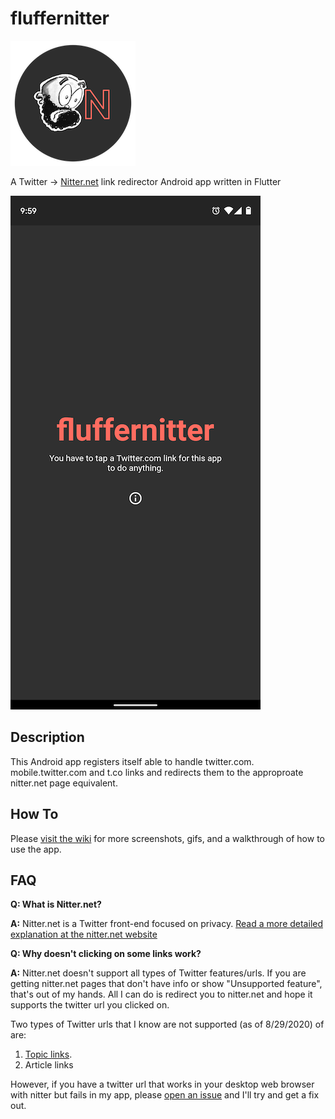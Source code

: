 # fluffernitter

![Android homescreen](docs/fluffernitter_logo_header_round_sm.png)

A Twitter -> [Nitter.net](https://nitter.net) link redirector Android app written in Flutter

![Android homescreen](docs/homescreen_android.png)

## Description

This Android app registers itself able to handle twitter.com. mobile.twitter.com and t.co links and redirects them to the approproate nitter.net page equivalent. 

## How To

Please [visit the wiki](https://github.com/aaronfg/fluffernitter/wiki) for more screenshots, gifs, and a walkthrough of how to use the app.

## FAQ

**Q: What is Nitter.net?**

**A:** Nitter.net is a Twitter front-end focused on privacy. [Read a more detailed explanation at the nitter.net website](https://nitter.net/about)

**Q: Why doesn't clicking on some links work?**

**A:** Nitter.net doesn't support all types of Twitter features/urls. If you are getting nitter.net pages that don't have info or show "Unsupported feature", that's out of my hands. All I can do is redirect you to nitter.net and hope it supports the twitter url you clicked on.

Two types of Twitter urls that I know are not supported (as of 8/29/2020) of are: 

1. [Topic links](https://help.twitter.com/en/using-twitter/follow-and-unfollow-topics).
2. Article links

However, if you have a twitter url that works in your desktop web browser with nitter but fails in my app, please [open an issue](https://github.com/aaronfg/fluffernitter/issues) and I'll try and get a fix out.
